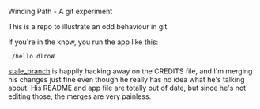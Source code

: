 Winding Path - A git experiment

This is a repo to illustrate an odd behaviour in git.

If you're in the know, you run the app like this:

    ./hello dlroW

[stale_branch](https://github.com/Andyvanee/winding-path/tree/stale_branch) is
happily hacking away on the CREDITS file, and I'm merging his changes just fine
even though he really has no idea what he's talking about. His README and
app file are totally out of date, but since he's not editing those, the merges
are very painless.
